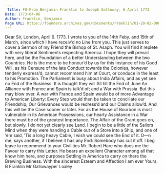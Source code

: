```yaml
---
 Title: FO-From Benjamin Franklin to Joseph Galloway, 6 April 1773
Date: 1773-04-06
Author: Franklin, Benjamin
Page URL: https://founders.archives.gov/documents/Franklin/01-20-02-0087
---
```


Dear Sir,
London, April 6. 1773.
I wrote to you of the 14th Feby. and 15th of March, since which I have receiv’d no Line from you.
This just serves to cover a Sermon of my Friend the Bishop of St. Asaph. You will find it replete with very liberal Sentiments respecting America. I hope they will prevail here, and be the Foundation of a better Understanding between the two Countries. He is the more to be honour’d by us for this Instance of his Good Will, as his Censure of the late Conduct towards the Colonies, however tenderly express’d, cannot recommend him at Court, or conduce in the least to his Promotion.
The Parliament is busy about India Affairs, and as yet see no End of the Business. It is thought they will Sit till the End of June An Alliance with France and Spain is talk’d of; and a War with Prussia. But this may blow over. A war with France and Spain would be of more Advantage to American Liberty: Every Step would then be taken to conciliate our Friendship, Our Grievances would be redress’d and our Claims allow’d. And this will be the Case sooner or later. For as the House of Bourbon is most vulnerable in its American Possessions, our hearty Assistance in a War there must be of the greatest Importance.
The Affair of the Grant goes on, but slowly. I do not yet clearly see Land. I begin to be a little of the Sailors Mind when they were handing a Cable out of a Store into a Ship, and one of ’em said, ’Tis a long heavy Cable, I wish we could see the End of it. D—n me, says another, if I believe it has any End: Somebody has cut it off.
I beg leave to recommend to your Civilities Mr. Robert Hare who does me the Favour to carry this Letter. He bears an excellent Character among all that know him here, and purposes Settling in America to carry on there the Brewing Business. With the sincerest Esteem and Affection I am ever Yours,
B Franklin
Mr Gallowayper Loxley


